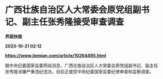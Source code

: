 # 广西壮族自治区人大常委会原党组副书记、副主任张秀隆接受审查调查
**界面快报**

**2023-10-21 02:12**

**https://www.jiemian.com/article/10264495.html**

据中央纪委国家监委网站消息，广西壮族自治区人大常委会原党组副书记、副主任张秀隆涉嫌严重违纪违法，目前正接受中央纪委国家监委纪律审查和监察调查。